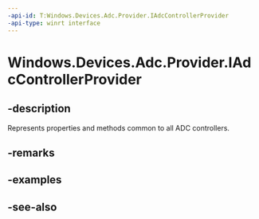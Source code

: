 ```yaml
---
-api-id: T:Windows.Devices.Adc.Provider.IAdcControllerProvider
-api-type: winrt interface
---
```


<!-- Interface syntax.
public interface IAdcControllerProvider : 
-->

# Windows.Devices.Adc.Provider.IAdcControllerProvider

## -description
Represents properties and methods common to all ADC controllers.

## -remarks

## -examples

## -see-also